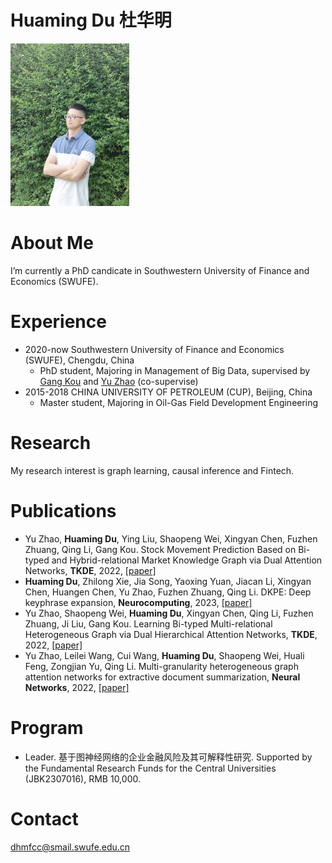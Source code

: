 # Huaming Du 杜华明

<!-- ![alt 属性文本](https://github.com/trytodoit227/trytodoit227/blob/master/pig.jpg =100x) -->
<img width="190" height="260" src="https://github.com/trytodoit227/dhm/blob/master/pig.jpg"/>

# About Me

I’m currently a PhD candicate in Southwestern University of Finance and Economics (SWUFE).
 
# Experience

- 2020-now Southwestern University of Finance and Economics (SWUFE), Chengdu, China
    - PhD student, Majoring in Management of Big Data, supervised by [Gang Kou][5] and [Yu Zhao][6] (co-supervise)
- 2015-2018 CHINA UNIVERSITY OF PETROLEUM (CUP), Beijing, China
    - Master student, Majoring in Oil-Gas Field Development Engineering
 
# Research

My research interest is graph learning, causal inference and Fintech.

# Publications
- Yu Zhao, **Huaming Du**, Ying Liu, Shaopeng Wei, Xingyan Chen, Fuzhen Zhuang, Qing Li, Gang Kou. 
  Stock Movement Prediction Based on Bi-typed and Hybrid-relational Market Knowledge Graph via Dual Attention Networks, **TKDE**, 2022, [[paper]][1]
- **Huaming Du**, Zhilong Xie, Jia Song, Yaoxing Yuan, Jiacan Li, Xingyan Chen, Huangen Chen, Yu Zhao, Fuzhen Zhuang, Qing Li. 
  DKPE: Deep keyphrase expansion, **Neurocomputing**, 2023, [[paper]][2]
- Yu Zhao, Shaopeng Wei, **Huaming Du**, Xingyan Chen, Qing Li, Fuzhen Zhuang, Ji Liu, Gang Kou. 
  Learning Bi-typed Multi-relational Heterogeneous Graph via Dual Hierarchical Attention Networks, **TKDE**, 2022, [[paper]][3]
- Yu Zhao, Leilei Wang, Cui Wang, **Huaming Du**, Shaopeng Wei, Huali Feng, Zongjian Yu, Qing Li. 
  Multi-granularity heterogeneous graph attention networks for extractive document summarization, **Neural Networks**, 2022, [[paper]][4]

# Program
- Leader. 基于图神经网络的企业金融风险及其可解释性研究.
  Supported by the Fundamental Research Funds for the Central Universities (JBK2307016), RMB 10,000.


# Contact
dhmfcc@smail.swufe.edu.cn


[1]: https://ieeenew.66557.net/abstract/document/9942340
[2]: https://www-sciencedirect-com-ssl.3178.top/science/article/pii/S0925231223013000
[3]: https://ieeenew.66557.net/abstract/document/9954185
[4]: https://www-sciencedirect-com-ssl.3178.top/science/article/pii/S0893608022003215
[5]: https://scholar.google.com/citations?hl=zh-CN&user=dRL7HngAAAAJ
[6]: https://scholar.google.com/citations?hl=zh-CN&user=J3yW0aYAAAAJ
